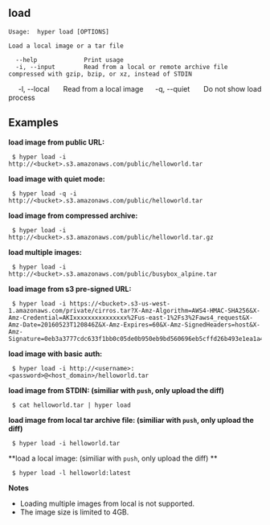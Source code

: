 ## load

    Usage:	hyper load [OPTIONS]

    Load a local image or a tar file

      --help             Print usage
      -i, --input        Read from a local or remote archive file compressed with gzip, bzip, or xz, instead of STDIN
      -l, --local        Read from a local image
      -q, --quiet        Do not show load process

## Examples

**load image from public URL:**

     $ hyper load -i http://<bucket>.s3.amazonaws.com/public/helloworld.tar

**load image with quiet mode:**

     $ hyper load -q -i http://<bucket>.s3.amazonaws.com/public/helloworld.tar

**load image from compressed archive:**

     $ hyper load -i http://<bucket>.s3.amazonaws.com/public/helloworld.tar.gz

**load multiple images:**

     $ hyper load -i http://<bucket>.s3.amazonaws.com/public/busybox_alpine.tar

**load image from s3 pre-signed URL:**

     $ hyper load -i https://<bucket>.s3-us-west-1.amazonaws.com/private/cirros.tar?X-Amz-Algorithm=AWS4-HMAC-SHA256&X-Amz-Credential=AKIxxxxxxxxxxxxxxx%2Fus-east-1%2Fs3%2Faws4_request&X-Amz-Date=20160523T120846Z&X-Amz-Expires=60&X-Amz-SignedHeaders=host&X-Amz-Signature=0eb3a3777cdc633f1bb0c05de0b950eb9bd560696eb5cffd26b493e1ea1a4fb0

**load image with basic auth:**

     $ hyper load -i http://<username>:<password>@<host_domain>/helloworld.tar

**load image from STDIN: (similiar with `push`, only upload the diff)**

     $ cat helloworld.tar | hyper load

**load image from local tar archive file: (similiar with `push`, only upload the diff)**

     $ hyper load -i helloworld.tar

**load a local image: (similiar with `push`, only upload the diff) **

     $ hyper load -l helloworld:latest

**Notes**

* Loading multiple images from local is not supported.
* The image size is limited to 4GB.
